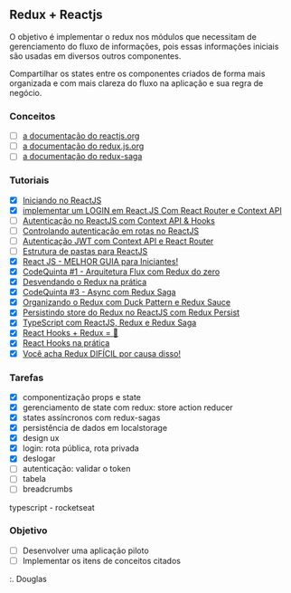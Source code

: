 ## Redux + Reactjs

O objetivo é implementar o redux nos módulos que necessitam de gerenciamento do fluxo de informações, pois essas informações iniciais são usadas em diversos outros componentes.

Compartilhar os states entre os componentes criados de forma mais organizada e com mais clareza do fluxo na aplicação e sua regra de negócio. 

### Conceitos

- [ ] [a documentação do reactjs.org](https://pt-br.reactjs.org/docs/react-component.html)
- [ ] [a documentação do redux.js.org](https://redux.js.org/introduction/getting-started)
- [ ] [a documentação do redux-saga](https://redux-saga.js.org/) 

### Tutoriais 

- [x] [Iniciando no ReactJS](https://www.youtube.com/watch?v=7A4UQGrFU9Q) 
- [x] [implementar um LOGIN em React.JS Com React Router e Context API](https://www.youtube.com/watch?v=FVxdFxxkdDI) 
- [ ] [Autenticação no ReactJS com Context API & Hooks](https://www.youtube.com/watch?v=KISMYYXSIX8&t=45s) 
- [ ] [Controlando autenticação em rotas no ReactJS](https://www.youtube.com/watch?v=sYe4r8WXGQg)
- [ ] [Autenticação JWT com Context API e React Router](https://www.youtube.com/watch?v=AClyxTbfI08)
- [ ] [Estrutura de pastas para ReactJS](https://www.youtube.com/watch?v=X2RKRKdqqwM)
- [x] [React JS - MELHOR GUIA para Iniciantes!](https://www.youtube.com/watch?v=Ws9WVHhNq5M)  
- [x] [CodeQuinta #1 - Arquitetura Flux com Redux do zero](https://www.youtube.com/watch?v=69e1MoUWE1g) 
- [x] [Desvendando o Redux na prática](https://www.youtube.com/watch?v=u99tNt3TZf8) 
- [x] [CodeQuinta #3 - Async com Redux Saga](https://www.youtube.com/watch?v=qU9DesjDJic) 
- [x] [Organizando o Redux com Duck Pattern e Redux Sauce](https://www.youtube.com/watch?v=q-If9n-tUyA) 
- [x] [Persistindo store do Redux no ReactJS com Redux Persist](https://www.youtube.com/watch?v=LGkNjt7k4UQ)
- [x] [TypeScript com ReactJS, Redux e Redux Saga](https://www.youtube.com/watch?v=OXxul6AvXNs)
- [x] [React Hooks + Redux = 💜](https://www.youtube.com/watch?v=7L7MhxjI4PE)
- [x] [React Hooks na prática](https://www.youtube.com/watch?v=6WB16wZS61c) 
- [x] [Você acha Redux DIFÍCIL por causa disso!](https://www.youtube.com/watch?v=1xbFstDfUXs) 

### Tarefas 

- [x] componentização props e state 
- [x] gerenciamento de state com redux: store action reducer 
- [x] states assíncronos com redux-sagas
- [x] persistência de dados em localstorage
- [x] design ux
- [x] login: rota pública, rota privada
- [x] deslogar 
- [ ] autenticação: validar o token 
- [ ] tabela   
- [ ] breadcrumbs

typescript - rocketseat


### Objetivo

- [ ] Desenvolver uma aplicação piloto
- [ ] Implementar os itens de conceitos citados

:. Douglas 
